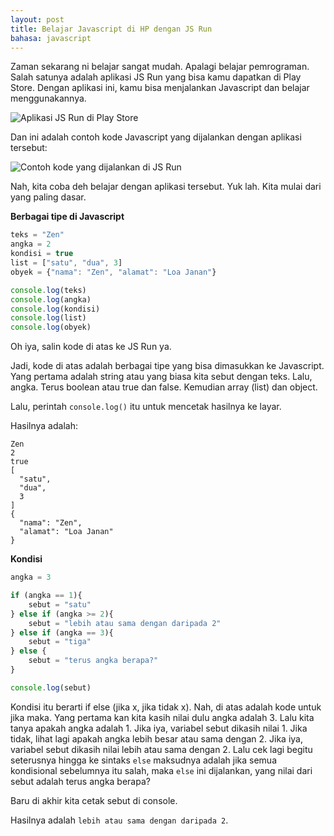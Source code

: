 ```yaml
---
layout: post
title: Belajar Javascript di HP dengan JS Run
bahasa: javascript
---
```


Zaman sekarang ni belajar sangat mudah. Apalagi belajar pemrograman. Salah satunya adalah aplikasi JS Run yang bisa kamu dapatkan di Play Store. Dengan aplikasi ini, kamu bisa menjalankan Javascript dan belajar menggunakannya.

![Aplikasi JS Run di Play Store](https://telegra.ph/file/e34cc62888b0d902916fc.png)

Dan ini adalah contoh kode Javascript yang dijalankan dengan aplikasi tersebut:

![Contoh kode yang dijalankan di JS Run](https://telegra.ph/file/8e5f192ae8077511913f0.png)

Nah, kita coba deh belajar dengan aplikasi tersebut. Yuk lah. Kita mulai dari yang paling dasar.

**Berbagai tipe di Javascript**

```javascript
teks = "Zen"
angka = 2
kondisi = true
list = ["satu", "dua", 3]
obyek = {"nama": "Zen", "alamat": "Loa Janan"}

console.log(teks)
console.log(angka)
console.log(kondisi)
console.log(list)
console.log(obyek)
```

Oh iya, salin kode di atas ke JS Run ya.

Jadi, kode di atas adalah berbagai tipe yang bisa dimasukkan ke Javascript. Yang pertama adalah string atau yang biasa kita sebut dengan teks. Lalu, angka. Terus boolean atau true dan false. Kemudian array (list) dan object.

Lalu, perintah `console.log()` itu untuk mencetak hasilnya ke layar.

Hasilnya adalah:

```
Zen
2
true
[
  "satu",
  "dua",
  3
]
{
  "nama": "Zen",
  "alamat": "Loa Janan"
}
```

**Kondisi**

```javascript
angka = 3

if (angka == 1){
	sebut = "satu"
} else if (angka >= 2){
	sebut = "lebih atau sama dengan daripada 2"
} else if (angka == 3){
	sebut = "tiga"
} else {
	sebut = "terus angka berapa?"
}

console.log(sebut)
```

Kondisi itu berarti if else (jika x, jika tidak x). Nah, di atas adalah kode untuk jika maka. Yang pertama kan kita kasih nilai dulu angka adalah 3. Lalu kita tanya apakah angka adalah 1. Jika iya, variabel sebut dikasih nilai 1. Jika tidak, lihat lagi apakah angka lebih besar atau sama dengan 2. Jika iya, variabel sebut dikasih nilai lebih atau sama dengan 2. Lalu cek lagi begitu seterusnya hingga ke sintaks `else` maksudnya adalah jika semua kondisional sebelumnya itu salah, maka `else` ini dijalankan, yang nilai dari sebut adalah terus angka berapa?

Baru di akhir kita cetak sebut di console.

Hasilnya adalah `lebih atau sama dengan daripada 2`.